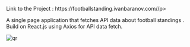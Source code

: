 <p>Link to the Project : https://footballstanding.ivanbaranov.com//p>

A single page application that fetches API data about football standings . Build on React.js using Axios for API data fetch.

![qr](https://i.gyazo.com/a1176662fa024d9c4c4886fe09fd1a7c.png)
